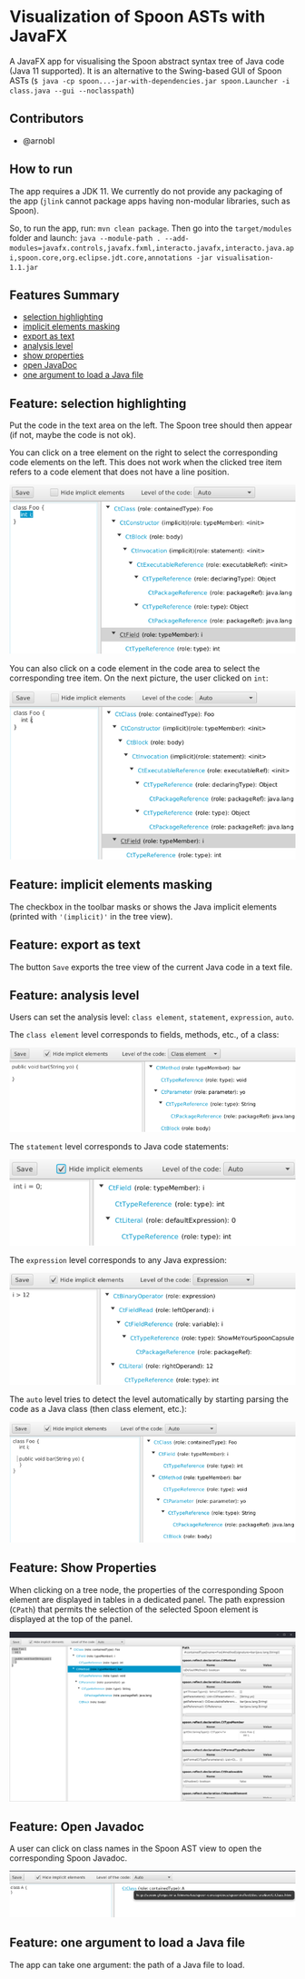 # Visualization of Spoon ASTs with JavaFX

A JavaFX app for visualising the Spoon abstract syntax tree of Java code (Java 11 supported).
It is an alternative to the Swing-based GUI of Spoon ASTs (`$ java -cp spoon...-jar-with-dependencies.jar spoon.Launcher -i class.java --gui --noclasspath`)

## Contributors

- @arnobl

## How to run

The app requires a JDK 11.
We currently do not provide any packaging of the app (`jlink` cannot package apps having non-modular libraries, such as Spoon).

So, to run the app, run: `mvn clean package`. 
Then go into the `target/modules` folder and launch: `java --module-path . --add-modules=javafx.controls,javafx.fxml,interacto.javafx,interacto.java.api,spoon.core,org.eclipse.jdt.core,annotations -jar visualisation-1.1.jar`

## Features Summary

- [selection highlighting](#feature-selection-highlighting)
- [implicit elements masking](#feature-implicit-elements-masking)
- [export as text](#feature-export-as-text)
- [analysis level](#feature-analysis-level)
- [show properties](#feature-show-properties)
- [open JavaDoc](#feature-open-javadoc)
- [one argument to load a Java file](#feature-one-argument-to-load-a-java-file)

## Feature: selection highlighting

Put the code in the text area on the left.
The Spoon tree should then appear (if not, maybe the code is not ok).

You can click on a tree element on the right to select the corresponding code elements on the left.
This does not work when the clicked tree item refers to a code element that does not have a line position.

![features](doc/appFeat.png)

You can also click on a code element in the code area to select the corresponding tree item.
On the next picture, the user clicked on `int`:

![features](doc/appFeat2.png)


## Feature: implicit elements masking

The checkbox in the toolbar masks or shows the Java implicit elements (printed with `'(implicit)'` in the tree view).

## Feature: export as text

The button `Save` exports the tree view of the current Java code in a text file.


## Feature: analysis level

Users can set the analysis level: `class element`, `statement`, `expression`, `auto`.

The `class element` level corresponds to fields, methods, etc., of a class:

![auto](doc/appClassElt.png)

The `statement` level corresponds to Java code statements:

![auto](doc/appStatement.png)

The `expression` level corresponds to any Java expression:

![auto](doc/appExp.png)

The `auto` level tries to detect the level automatically by starting parsing the code as a Java class (then class element, etc.):

![auto](doc/appAuto.png)

## Feature: Show Properties

When clicking on a tree node, the properties of the corresponding Spoon element are 
displayed in tables in a dedicated panel.
The path expression (`CPath`) that permits the selection of the selected Spoon element is 
displayed at the top of the panel.   

![auto](doc/props.png)

## Feature: Open Javadoc

A user can click on class names in the Spoon AST view to open the corresponding Spoon Javadoc. 

![auto](doc/openDoc.png)


## Feature: one argument to load a Java file

The app can take one argument: the path of a Java file to load.
